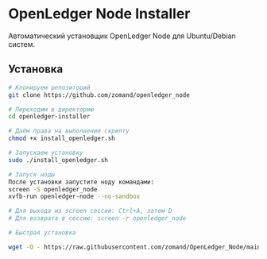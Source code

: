 # OpenLedger Node Installer

Автоматический установщик OpenLedger Node для Ubuntu/Debian систем.

## Установка

```bash
# Клонируем репозиторий
git clone https://github.com/zomand/openledger_node

# Переходим в директорию
cd openledger-installer

# Даём права на выполнение скрипту
chmod +x install_openledger.sh

# Запускаем установку
sudo ./install_openledger.sh

# Запуск ноды
После установки запустите ноду командами:
screen -S openledger_node
xvfb-run openledger-node --no-sandbox

# Для выхода из screen сессии: Ctrl+A, затем D
# Для возврата в сессию: screen -r openledger_node

# Быстрая установка

wget -O - https://raw.githubusercontent.com/zomand/OpenLedger_Node/main/install_openledger.sh | sudo bash
